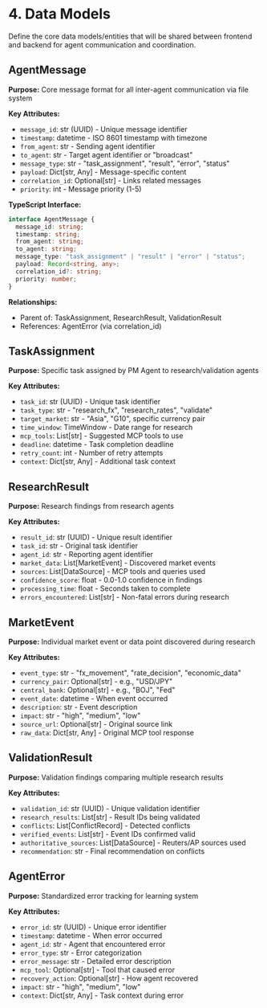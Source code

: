 # 4. Data Models

Define the core data models/entities that will be shared between frontend and backend for agent communication and coordination.

## AgentMessage

**Purpose:** Core message format for all inter-agent communication via file system

**Key Attributes:**
- `message_id`: str (UUID) - Unique message identifier
- `timestamp`: datetime - ISO 8601 timestamp with timezone
- `from_agent`: str - Sending agent identifier
- `to_agent`: str - Target agent identifier or "broadcast"
- `message_type`: str - "task_assignment", "result", "error", "status"
- `payload`: Dict[str, Any] - Message-specific content
- `correlation_id`: Optional[str] - Links related messages
- `priority`: int - Message priority (1-5)

**TypeScript Interface:**
```typescript
interface AgentMessage {
  message_id: string;
  timestamp: string;
  from_agent: string;
  to_agent: string;
  message_type: "task_assignment" | "result" | "error" | "status";
  payload: Record<string, any>;
  correlation_id?: string;
  priority: number;
}
```

**Relationships:**
- Parent of: TaskAssignment, ResearchResult, ValidationResult
- References: AgentError (via correlation_id)

## TaskAssignment

**Purpose:** Specific task assigned by PM Agent to research/validation agents

**Key Attributes:**
- `task_id`: str (UUID) - Unique task identifier
- `task_type`: str - "research_fx", "research_rates", "validate"
- `target_market`: str - "Asia", "G10", specific currency pair
- `time_window`: TimeWindow - Date range for research
- `mcp_tools`: List[str] - Suggested MCP tools to use
- `deadline`: datetime - Task completion deadline
- `retry_count`: int - Number of retry attempts
- `context`: Dict[str, Any] - Additional task context

## ResearchResult

**Purpose:** Research findings from research agents

**Key Attributes:**
- `result_id`: str (UUID) - Unique result identifier
- `task_id`: str - Original task identifier
- `agent_id`: str - Reporting agent identifier
- `market_data`: List[MarketEvent] - Discovered market events
- `sources`: List[DataSource] - MCP tools and queries used
- `confidence_score`: float - 0.0-1.0 confidence in findings
- `processing_time`: float - Seconds taken to complete
- `errors_encountered`: List[str] - Non-fatal errors during research

## MarketEvent

**Purpose:** Individual market event or data point discovered during research

**Key Attributes:**
- `event_type`: str - "fx_movement", "rate_decision", "economic_data"
- `currency_pair`: Optional[str] - e.g., "USD/JPY"
- `central_bank`: Optional[str] - e.g., "BOJ", "Fed"
- `event_date`: datetime - When event occurred
- `description`: str - Event description
- `impact`: str - "high", "medium", "low"
- `source_url`: Optional[str] - Original source link
- `raw_data`: Dict[str, Any] - Original MCP tool response

## ValidationResult

**Purpose:** Validation findings comparing multiple research results

**Key Attributes:**
- `validation_id`: str (UUID) - Unique validation identifier
- `research_results`: List[str] - Result IDs being validated
- `conflicts`: List[ConflictRecord] - Detected conflicts
- `verified_events`: List[str] - Event IDs confirmed valid
- `authoritative_sources`: List[DataSource] - Reuters/AP sources used
- `recommendation`: str - Final recommendation on conflicts

## AgentError

**Purpose:** Standardized error tracking for learning system

**Key Attributes:**
- `error_id`: str (UUID) - Unique error identifier
- `timestamp`: datetime - When error occurred
- `agent_id`: str - Agent that encountered error
- `error_type`: str - Error categorization
- `error_message`: str - Detailed error description
- `mcp_tool`: Optional[str] - Tool that caused error
- `recovery_action`: Optional[str] - How agent recovered
- `impact`: str - "high", "medium", "low"
- `context`: Dict[str, Any] - Task context during error
